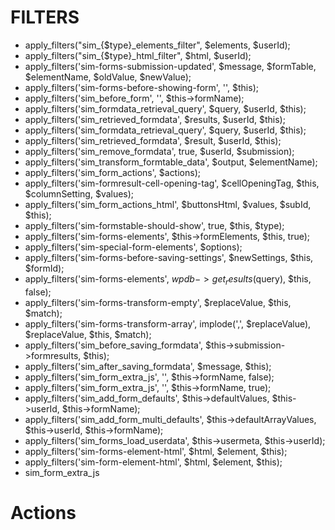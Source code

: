 # FILTERS
- apply_filters("sim_{$type}_elements_filter", $elements, $userId);
- apply_filters("sim_{$type}_html_filter", $html, $userId);
- apply_filters('sim-forms-submission-updated', $message, $formTable, $elementName, $oldValue, $newValue);
- apply_filters('sim-forms-before-showing-form', '', $this);
- apply_filters('sim_before_form', '', $this->formName);
- apply_filters('sim_formdata_retrieval_query', $query, $userId, $this);
- apply_filters('sim_retrieved_formdata', $results, $userId, $this);
- apply_filters('sim_formdata_retrieval_query', $query, $userId, $this);
- apply_filters('sim_retrieved_formdata', $result, $userId, $this);
- apply_filters('sim_remove_formdata', true, $userId, $submission);
- apply_filters('sim_transform_formtable_data', $output, $elementName);
- apply_filters('sim_form_actions', $actions);
- apply_filters('sim-formresult-cell-opening-tag', $cellOpeningTag, $this, $columnSetting, $values);
- apply_filters('sim_form_actions_html', $buttonsHtml, $values, $subId, $this);
- apply_filters('sim-formstable-should-show', true, $this, $type);
- apply_filters('sim-forms-elements', $this->formElements, $this, true);
- apply_filters('sim-special-form-elements', $options);
- apply_filters('sim-forms-before-saving-settings', $newSettings, $this, $formId);
- apply_filters('sim-forms-elements', $wpdb->get_results($query), $this, false);
- apply_filters('sim-forms-transform-empty', $replaceValue, $this, $match);
- apply_filters('sim-forms-transform-array', implode(',', $replaceValue), $replaceValue, $this, $match);
- apply_filters('sim_before_saving_formdata', $this->submission->formresults, $this);
- apply_filters('sim_after_saving_formdata', $message, $this);
- apply_filters('sim_form_extra_js', '', $this->formName, false);
- apply_filters('sim_form_extra_js', '', $this->formName, true);
- apply_filters('sim_add_form_defaults', $this->defaultValues, $this->userId, $this->formName);
- apply_filters('sim_add_form_multi_defaults', $this->defaultArrayValues, $this->userId, $this->formName);
- apply_filters('sim_forms_load_userdata', $this->usermeta, $this->userId);
- apply_filters('sim-forms-element-html', $html, $element, $this);
- apply_filters('sim-form-element-html', $html, $element, $this);
- sim_form_extra_js

# Actions